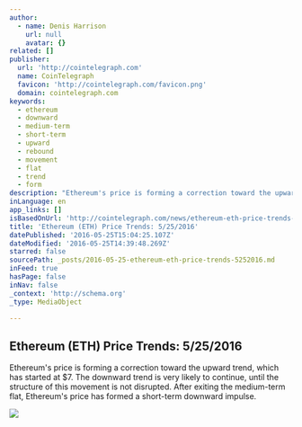 ```yaml
---
author:
  - name: Denis Harrison
    url: null
    avatar: {}
related: []
publisher:
  url: 'http://cointelegraph.com'
  name: CoinTelegraph
  favicon: 'http://cointelegraph.com/favicon.png'
  domain: cointelegraph.com
keywords:
  - ethereum
  - downward
  - medium-term
  - short-term
  - upward
  - rebound
  - movement
  - flat
  - trend
  - form
description: "Ethereum's price is forming a correction toward the upward trend, which has started at $7. The downward trend is very likely to continue, until the structure of this movement is not disrupted. After exiting the medium-term flat, Ethereum's price has formed a short-term downward impulse."
inLanguage: en
app_links: []
isBasedOnUrl: 'http://cointelegraph.com/news/ethereum-eth-price-trends-5252016'
title: 'Ethereum (ETH) Price Trends: 5/25/2016'
datePublished: '2016-05-25T15:04:25.107Z'
dateModified: '2016-05-25T14:39:48.269Z'
starred: false
sourcePath: _posts/2016-05-25-ethereum-eth-price-trends-5252016.md
inFeed: true
hasPage: false
inNav: false
_context: 'http://schema.org'
_type: MediaObject

---
```

<article style=""><h1>Ethereum (ETH) Price Trends: 5/25/2016</h1><p>Ethereum's price is forming a correction toward the upward trend, which has started at $7. The downward trend is very likely to continue, until the structure of this movement is not disrupted. After exiting the medium-term flat, Ethereum's price has formed a short-term downward impulse.</p><img src="http://cointelegraph.com/images/725_aHR0cDovL2NvaW50ZWxlZ3JhcGguY29tL3N0b3JhZ2UvdXBsb2Fkcy92aWV3LzE3ODA3ZmQ3NTRiYjhlOGMyNjc4MmIwMzViYWM4NzM2LnBuZw==.jpg" /></article>